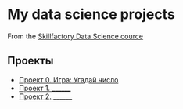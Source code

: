 # My data science projects
From the [Skillfactory Data Science cource](https://skillfactory.ru/data-scientist)

## Проекты

* [Проект 0. Игра: Угадай число](https://github.com/Balantre/New_octopus/tree/main/project_0)
* [Проект 1. ______](_____)
* [Проект 2. ______](_____)
